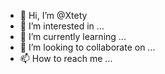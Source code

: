 - 👋 Hi, I’m @Xtety
- 👀 I’m interested in ...
- 🌱 I’m currently learning ...
- 💞️ I’m looking to collaborate on ...
- 📫 How to reach me ...

<!---
Xtety/Xtety is a ✨ special ✨ repository because its `README.md` (this file) appears on your GitHub profile.
You can click the Preview link to take a look at your changes.
--->
